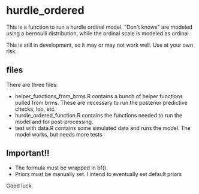 # hurdle_ordered
This is a function to run a hurdle ordinal model. "Don't knows" are modeled using a bernoulli distribution, while the ordinal scale is modeled as ordinal.

This is still in development, so it may or may not work well. Use at your own risk.

## files
There are three files:
* helper_functions_from_brms.R contains a bunch of helper functions pulled from brms. These are necessary to run the posterior predictive checks, loo, etc.  
* hurdle_ordered_function.R contains the functions needed to run the model and for post-processing.  
* test with data.R contains some simulated data and runs the model. The model works, but needs more tests

## Important!!
* The formula must be wrapped in bf().
* Priors must be manually set. I intend to eventually set default priors

Good luck.
